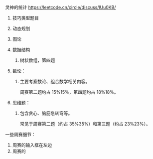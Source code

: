 



灵神的统计 https://leetcode.cn/circle/discuss/lUu0KB/

1. 技巧类型题目

2. 动态规划

3. 图论

4. 数据结构

   1. 树状数组，第四题

5. 数论：

   1. 主要考察数论、组合数学相关内容。

      周赛第二题约占 15%15%，第四题约占 18%18%。

6. 思维题：

   1. 包含贪心、脑筋急转弯等。

      常见于周赛第二题（约占 35%35%）和第三题（约占 23%23%）。





一些周赛细节：

1. 周赛的输入框在左边
2. 周赛的